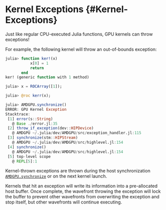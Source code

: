 
# Kernel Exceptions {#Kernel-Exceptions}

Just like regular CPU-executed Julia functions, GPU kernels can throw exceptions!

For example, the following kernel will throw an out-of-bounds exception:

```julia
julia> function ker!(x)
           x[0] = 1
           return
       end
ker! (generic function with 1 method)

julia> x = ROCArray([1]);

julia> @roc kerr(x);

julia> AMDGPU.synchronize()
ERROR: GPU Kernel Exception
Stacktrace:
 [1] error(s::String)
   @ Base ./error.jl:35
 [2] throw_if_exception(dev::HIPDevice)
   @ AMDGPU ~/.julia/dev/AMDGPU/src/exception_handler.jl:115
 [3] synchronize(stm::HIPStream)
   @ AMDGPU ~/.julia/dev/AMDGPU/src/highlevel.jl:154
 [4] synchronize()
   @ AMDGPU ~/.julia/dev/AMDGPU/src/highlevel.jl:154
 [5] top-level scope
   @ REPL[5]:1
```


Kernel-thrown exceptions are thrown during the host synchronization [`AMDGPU.synchronize`](/api/streams#AMDGPU.synchronize) or on the next kernel launch.

Kernels that hit an exception will write its information into a pre-allocated host buffer. Once complete, the wavefront throwing the exception will lock the buffer to prevent other wavefronts from overwriting the exception and stop itself, but other wavefronts will continue executing.
